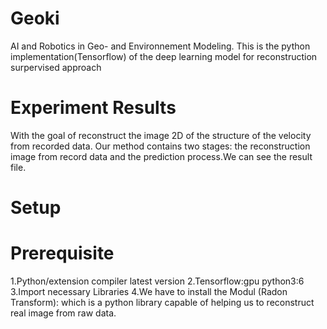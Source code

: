 # Geoki
AI and Robotics in Geo- and Environnement Modeling.
This is the python implementation(Tensorflow) of the deep learning model for reconstruction surpervised approach
# Experiment Results
With the goal of reconstruct the image 2D of the structure of the velocity from recorded data.
Our method contains two stages: the reconstruction image from record data and the prediction process.We can see the result file.
# Setup
# Prerequisite
1.Python/extension compiler latest version
2.Tensorflow:gpu python3:6
3.Import necessary Libraries
4.We have to install the Modul (Radon Transform): which is a python library capable of helping us to reconstruct real image from raw data.
